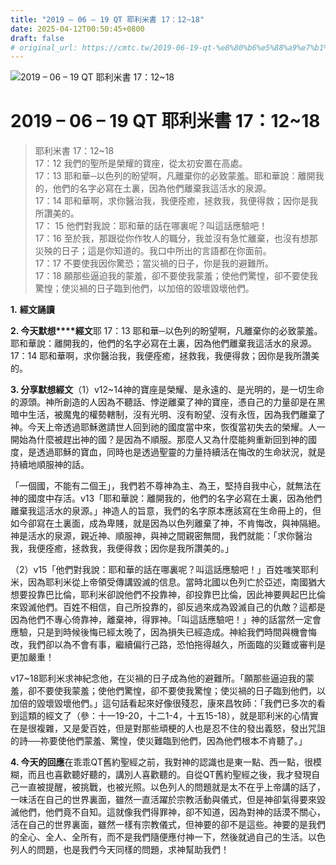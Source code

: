 ```yaml
---
title: "2019 – 06 – 19 QT 耶利米書 17：12~18"
date: 2025-04-12T00:50:45+0800
draft: false
# original_url: https://cmtc.tw/2019-06-19-qt-%e8%80%b6%e5%88%a9%e7%b1%b3%e6%9b%b8-17%ef%bc%9a1218
---
```


![2019 – 06 – 19 QT 耶利米書 17：12\~18](/images/qt.jpg   "2019 – 06 – 19 QT 耶利米書 17：12\~18")

# 2019 – 06 – 19 QT 耶利米書 17：12\~18

> 耶利米書 17：12\~18  
> 17：12 我們的聖所是榮耀的寶座，從太初安置在高處。  
> 17：13 耶和華─以色列的盼望啊，凡離棄你的必致蒙羞。耶和華說：離開我的，他們的名字必寫在土裏，因為他們離棄我這活水的泉源。  
> 17：14 耶和華啊，求你醫治我，我便痊癒，拯救我，我便得救；因你是我所讚美的。  
> 17： 15 他們對我說：耶和華的話在哪裏呢？叫這話應驗吧！  
> 17：16 至於我，那跟從你作牧人的職分，我並沒有急忙離棄，也沒有想那災殃的日子；這是你知道的。我口中所出的言語都在你面前。  
> 17：17 不要使我因你驚恐；當災禍的日子，你是我的避難所。  
> 17：18 願那些逼迫我的蒙羞，卻不要使我蒙羞；使他們驚惶，卻不要使我驚惶；使災禍的日子臨到他們，以加倍的毀壞毀壞他們。

**1.** **經文誦讀**

**2. 今天默想****經文**耶 17：13 耶和華─以色列的盼望啊，凡離棄你的必致蒙羞。耶和華說：離開我的，他們的名字必寫在土裏，因為他們離棄我這活水的泉源。  
17：14 耶和華啊，求你醫治我，我便痊癒，拯救我，我便得救；因你是我所讚美的。

**3. 分享默想經文**（1）v12\~14神的寶座是榮耀、是永遠的、是光明的，是一切生命的源頭。神所創造的人因為不聽話、悖逆離棄了神的寶座，憑自己的力量卻是在黑暗中生活，被魔鬼的權勢轄制，沒有光明、沒有盼望、沒有永恆，因為我們離棄了神。今天上帝透過耶穌邀請世人回到祂的國度當中來，恢復當初失去的榮耀。人一開始為什麼被趕出神的國？是因為不順服。那麼人又為什麼能夠重新回到神的國度，是透過耶穌的寶血，同時也是透過聖靈的力量持續活在悔改的生命狀況，就是持續地順服神的話。

「一個國，不能有二個王」，我們若不尊神為主、為王，堅持自我中心，就無法在神的國度中存活。v13「耶和華說：離開我的，他們的名字必寫在土裏，因為他們離棄我這活水的泉源。」神造人的旨意，我們的名字原本應該寫在生命冊上的，但如今卻寫在土裏面，成為卑賤，就是因為以色列離棄了神，不肯悔改，與神隔絕。神是活水的泉源，親近神、順服神，與神之間親密無間，我們就能：「求你醫治我，我便痊癒，拯救我，我便得救；因你是我所讚美的。」

（2）v15「他們對我說：耶和華的話在哪裏呢？叫這話應驗吧！」百姓嗤笑耶利米，因為耶利米從上帝領受傳講毀滅的信息。當時北國以色列亡於亞述，南國猶大想要投靠巴比倫，耶利米卻說他們不投靠神，卻投靠巴比倫，因此神要興起巴比倫來毀滅他們。百姓不相信，自己所投靠的，卻反過來成為毀滅自己的仇敵？這都是因為他們不專心倚靠神，離棄神，得罪神。「叫這話應驗吧！」神的話當然一定會應驗，只是到時候後悔已經太晚了，因為損失已經造成。神給我們時間與機會悔改，我們卻以為不會有事，繼續偏行己路，恐怕拖得越久，所面臨的災難或審判是更加嚴重！

v17\~18耶利米求神紀念他，在災禍的日子成為他的避難所。「願那些逼迫我的蒙羞，卻不要使我蒙羞；使他們驚惶，卻不要使我驚惶；使災禍的日子臨到他們，以加倍的毀壞毀壞他們。」這句話看起來好像很殘忍，康來昌牧師：「我們已多次的看到這類的經文了（參：十一19-20，十二1-4，十五15-18），就是耶利米的心情實在是很複雜，又是愛百姓，但是對那些頑梗的人也是忍不住的發出義怒，發出咒詛的詩──祢要使他們蒙羞、驚惶，使災難臨到他們，因為他們根本不肯聽了。」

**4. 今天的回應**在乖乖QT舊約聖經之前，我對神的認識也是東一點、西一點，很模糊，而且也喜歡聽好聽的，講別人喜歡聽的。自從QT舊約聖經之後，我才發現自己一直被提醒，被挑戰，也被光照。以色列人的問題就是太不在乎上帝講的話了，一味活在自己的世界裏面，雖然一直活躍於宗教活動與儀式，但是神卻氣得要來毀滅他們，他們竟不自知。這就像我們得罪神，卻不知道，因為對神的話漠不關心，活在自己的世界裏面，雖然一樣有宗教儀式，但神要的卻不是這些。神要的是我們的全心、全人、全所有，而不是我們隨便應付神一下，然後就過自己的生活。以色列人的問題，也是我們今天同樣的問題，求神幫助我們！